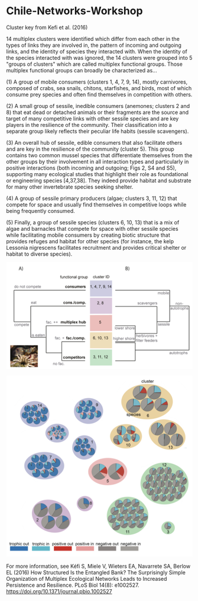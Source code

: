 # Chile-Networks-Workshop

Cluster key from Kefi et al. (2016)

14 multiplex clusters were identified which differ from each other in the types of links they are involved
in, the pattern of incoming and outgoing links, and the identity of species they interacted with. When the identity of the species interacted with was ignored, the 14 clusters were grouped into 5 "groups of clusters" which are called multiplex functional groups. Those multiplex functional groups can broadly be characterized as...

(1) A group of mobile consumers (clusters 1, 4, 7, 9, 14), mostly carnivores, composed of crabs, sea snails, chitons, starfishes, and birds, most of which consume prey species and often find themselves in competition with others.

(2) A small group of sessile, inedible consumers (anemones; clusters 2 and 8) that eat dead or detached animals or their fragments are the source and target of many competitive links with other sessile species and are key players in the resilience of the community. Their classification into a separate group likely reflects their peculiar life habits (sessile scavengers).

(3) An overall hub of sessile, edible consumers that also facilitate others and are key in the resilience of the community (cluster 5). This group contains two common mussel species that differentiate themselves from the other groups by their involvement in all interaction types and particularly in positive interactions (both incoming and outgoing; Figs 2, S4 and S5), supporting many ecological studies that highlight their role as foundational or engineering species [4,37,38]. They indeed provide habitat and substrate for many other invertebrate species seeking shelter.

(4) A group of sessile primary producers (algae; clusters 3, 11, 12) that compete for space and usually find themselves in competitive loops while being frequently consumed.

(5) Finally, a group of sessile species (clusters 6, 10, 13) that is a mix of algae and barnacles that compete for space with other sessile species while facilitating mobile consumers by creating biotic structure that provides refuges and habitat for other species (for instance, the kelp Lessonia nigrescens facilitates recruitment and provides critical shelter or habitat to diverse species).

![](images/Screen%20Shot%202022-12-30%20at%202.57.06%20PM.png)

![](images/Screen%20Shot%202022-12-30%20at%202.59.01%20PM.png)

For more information, see Kéfi S, Miele V, Wieters EA, Navarrete SA, Berlow EL (2016) How Structured Is the Entangled Bank? The Surprisingly Simple Organization of Multiplex Ecological Networks Leads to Increased Persistence and Resilience. PLoS Biol 14(8): e1002527. <https://doi.org/10.1371/journal.pbio.1002527>
